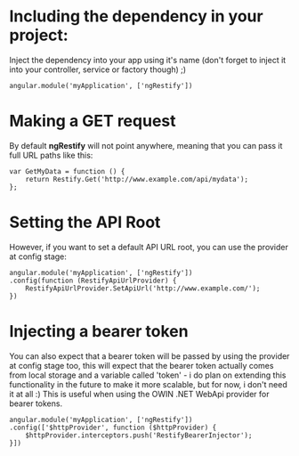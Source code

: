 # Including the dependency in your project:

Inject the dependency into your app using it's name (don't forget to inject it into your controller, service or factory though) ;)

    angular.module('myApplication', ['ngRestify'])

# Making a GET request

By default **ngRestify** will not point anywhere, meaning that you can pass it full URL paths like this:

    var GetMyData = function () {
        return Restify.Get('http://www.example.com/api/mydata');
    };

# Setting the API Root 

However, if you want to set a default API URL root, you can use the provider at config stage:

    angular.module('myApplication', ['ngRestify'])
    .config(function (RestifyApiUrlProvider) {
        RestifyApiUrlProvider.SetApiUrl('http://www.example.com/');
    })

# Injecting a bearer token

You can also expect that a bearer token will be passed by using the provider at config stage too, this will expect that the bearer token actually comes from local storage and a variable called 'token' - i do plan on extending this functionality in the future to make it more scalable, but for now, i don't need it at all :) This is useful when using the OWIN .NET WebApi provider for bearer tokens.

    angular.module('myApplication', ['ngRestify'])
    .config(['$httpProvider', function ($httpProvider) {
        $httpProvider.interceptors.push('RestifyBearerInjector');
    }])
